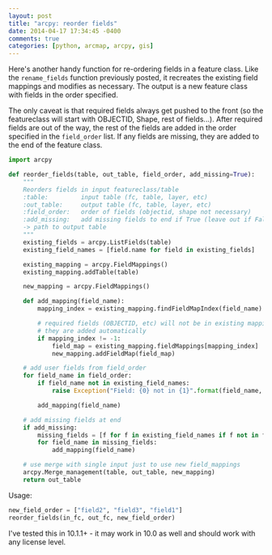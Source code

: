 ```yaml
---
layout: post
title: "arcpy: reorder fields"
date: 2014-04-17 17:34:45 -0400
comments: true
categories: [python, arcmap, arcpy, gis]
---
```


Here's another handy function for re-ordering fields in a feature class.  Like the ```rename_fields``` function previously posted, it recreates the existing field mappings and modifies as necessary.  The output is a new feature class with fields in the order specified.  

The only caveat is that required fields always get pushed to the front (so the featureclass will start with OBJECTID, Shape, rest of fields...).  After required fields are out of the way, the rest of the fields are added in the order specified in the ```field_order``` list.  If any fields are missing, they are added to the end of the feature class.

```python
import arcpy

def reorder_fields(table, out_table, field_order, add_missing=True):
    """ 
    Reorders fields in input featureclass/table
    :table:         input table (fc, table, layer, etc)
    :out_table:     output table (fc, table, layer, etc)
    :field_order:   order of fields (objectid, shape not necessary)
    :add_missing:   add missing fields to end if True (leave out if False)
    -> path to output table
    """
    existing_fields = arcpy.ListFields(table)
    existing_field_names = [field.name for field in existing_fields]

    existing_mapping = arcpy.FieldMappings()
    existing_mapping.addTable(table)

    new_mapping = arcpy.FieldMappings()

    def add_mapping(field_name):
        mapping_index = existing_mapping.findFieldMapIndex(field_name)

        # required fields (OBJECTID, etc) will not be in existing mappings
        # they are added automatically
        if mapping_index != -1:
            field_map = existing_mapping.fieldMappings[mapping_index]
            new_mapping.addFieldMap(field_map)

    # add user fields from field_order
    for field_name in field_order:
        if field_name not in existing_field_names:
            raise Exception("Field: {0} not in {1}".format(field_name, table))

        add_mapping(field_name)

    # add missing fields at end
    if add_missing:
        missing_fields = [f for f in existing_field_names if f not in field_order]
        for field_name in missing_fields:
            add_mapping(field_name)

    # use merge with single input just to use new field_mappings
    arcpy.Merge_management(table, out_table, new_mapping)
    return out_table
```

Usage:
```python
new_field_order = ["field2", "field3", "field1"]
reorder_fields(in_fc, out_fc, new_field_order)
```

I've tested this in 10.1.1+ - it may work in 10.0 as well and should work with any license level.